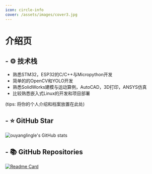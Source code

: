 ```yaml
---
icon: circle-info
cover: /assets/images/cover3.jpg
---
```


# 介绍页
## - ⚙️ 技术栈
 - 熟悉STM32，ESP32的C/C++与Micropython开发
 - 简单的的OpenCV和YOLO开发
 - 熟悉SolidWorks建模与运动算例，AutoCAD，3D打印，ANSYS仿真
 - 比较熟悉嵌入式Linux的开发和项目部署

(tips: 将你的个人介绍和档案放置在此处)
## - ⭐ GitHub Star

![ouyanglingle's GitHub stats](https://github-readme-stats.vercel.app/api?username=ouyanglingle&show_icons=true&theme=moltack)

## - 📚 GitHub Repositories

[![Readme Card](https://github-readme-stats.vercel.app/api/pin/?username=ouyanglingle&repo=MyController&show_icons=true&theme=moltack)](https://github.com/ouyanglingle/MyController)


